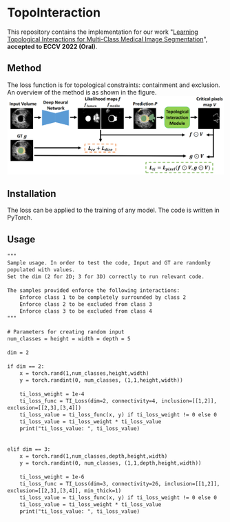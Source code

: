 # TopoInteraction
This repository contains the implementation for our work "[Learning Topological Interactions for Multi-Class Medical Image Segmentation](https://arxiv.org/pdf/2207.09654.pdf)", **accepted to ECCV 2022 (Oral)**. 

## Method
The loss function is for topological constraints: containment and exclusion. An overview of the method is as shown in the figure.
![Overview](pipeline-fig.png?raw=true)

## Installation
The loss can be applied to the training of any model. The code is written in PyTorch.

## Usage
    """
    Sample usage. In order to test the code, Input and GT are randomly populated with values.
    Set the dim (2 for 2D; 3 for 3D) correctly to run relevant code.

    The samples provided enforce the following interactions:
        Enforce class 1 to be completely surrounded by class 2
        Enforce class 2 to be excluded from class 3
        Enforce class 3 to be excluded from class 4
    """

    # Parameters for creating random input
    num_classes = height = width = depth = 5

    dim = 2

    if dim == 2:
        x = torch.rand(1,num_classes,height,width)
        y = torch.randint(0, num_classes, (1,1,height,width))

        ti_loss_weight = 1e-4
        ti_loss_func = TI_Loss(dim=2, connectivity=4, inclusion=[[1,2]], exclusion=[[2,3],[3,4]])
        ti_loss_value = ti_loss_func(x, y) if ti_loss_weight != 0 else 0
        ti_loss_value = ti_loss_weight * ti_loss_value
        print("ti_loss_value: ", ti_loss_value)


    elif dim == 3:
        x = torch.rand(1,num_classes,depth,height,width)
        y = torch.randint(0, num_classes, (1,1,depth,height,width))

        ti_loss_weight = 1e-6
        ti_loss_func = TI_Loss(dim=3, connectivity=26, inclusion=[[1,2]], exclusion=[[2,3],[3,4]], min_thick=1)
        ti_loss_value = ti_loss_func(x, y) if ti_loss_weight != 0 else 0
        ti_loss_value = ti_loss_weight * ti_loss_value
        print("ti_loss_value: ", ti_loss_value)

